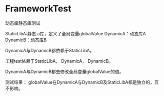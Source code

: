 # FrameworkTest
动态库静态库测试 

StaticLibA:静态.a库，定义了全局变量globalValue
DynamicA：动态库A
DynamicB：动态库B

DynamicA与DynamicB都依赖于StaticLibA。

工程test依赖于StaticLibA， DynamicA， DynamicB。

DynamicA与DynamicB都去修改全局变量globalValue的值。


测试结果：
globalValue在DynamicA与DynamicB及StaticLibA都是独立的，互不影响。
